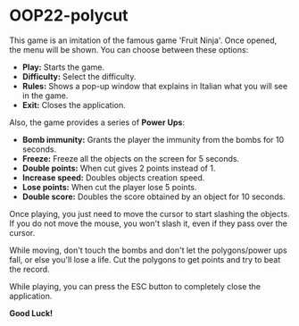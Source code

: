 # OOP22-polycut

This game is an imitation of the famous game 'Fruit Ninja'. Once opened, the menu will be shown. You can choose between
these options:

- **Play:** Starts the game.
- **Difficulty:** Select the difficulty.
- **Rules:** Shows a pop-up window that explains in Italian what you will see in the game.
- **Exit:** Closes the application.

Also, the game provides a series of **Power Ups**:

- **Bomb immunity:** Grants the player the immunity from the bombs for 10 seconds.
- **Freeze:** Freeze all the objects on the screen for 5 seconds.
- **Double points:** When cut gives 2 points instead of 1.
- **Increase speed:** Doubles objects creation speed.
- **Lose points:** When cut the player lose 5 points.
- **Double score:** Doubles the score obtained by an object for 10 seconds.

Once playing, you just need to move the cursor to start slashing the objects. If you do not move the mouse, you won't slash it, even if they pass over the cursor.

While moving, don't touch the bombs and don't let the polygons/power ups fall, or else you'll lose a life. Cut the polygons to
get points and try to beat the record.

While playing, you can press the ESC button to completely close the application.

**Good Luck!**